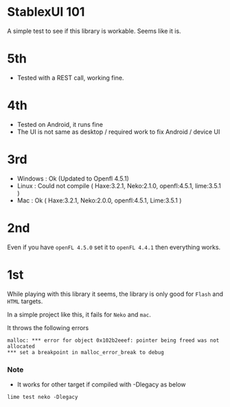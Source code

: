 StablexUI 101
================

A simple test to see if this library is workable. Seems like it is.

5th
===============
 - Tested with a REST call, working fine.

4th
===============
 - Tested on Android, it runs fine
 - The UI is not same as desktop / required work to fix Android / device UI


3rd
===============
 - Windows : Ok (Updated to Openfl 4.5.1)
 - Linux : Could not compile ( Haxe:3.2.1, Neko:2.1.0, openfl:4.5.1, lime:3.5.1 )
 - Mac : Ok ( Haxe:3.2.1, Neko:2.0.0, openfl:4.5.1, Lime:3.5.1 )


2nd
================
Even if you have `openFL 4.5.0` set it to `openFL 4.4.1` then everything works. 


1st
================
While playing with this library it seems, the library is only good for `Flash` and `HTML` targets.

In a simple project like this, it fails for `Neko` and `mac`.     

It throws the following errors   

```
malloc: *** error for object 0x102b2eeef: pointer being freed was not allocated
*** set a breakpoint in malloc_error_break to debug
```

### Note
 - It works for other target if compiled with -Dlegacy as below

```
lime test neko -Dlegacy
```
